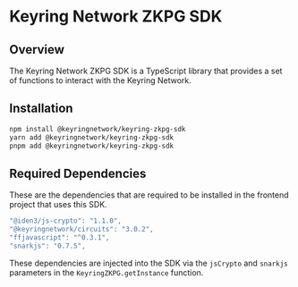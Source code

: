 # Keyring Network ZKPG SDK

## Overview

The Keyring Network ZKPG SDK is a TypeScript library that provides a set of functions to interact with the Keyring Network.

## Installation

```bash
npm install @keyringnetwork/keyring-zkpg-sdk
yarn add @keyringnetwork/keyring-zkpg-sdk
pnpm add @keyringnetwork/keyring-zkpg-sdk
```

## Required Dependencies

These are the dependencies that are required to be installed in the frontend project that uses this SDK.

```js
"@iden3/js-crypto": "1.1.0",
"@keyringnetwork/circuits": "3.0.2",
"ffjavascript": "^0.3.1",
"snarkjs": "0.7.5",
```

These dependencies are injected into the SDK via the `jsCrypto` and `snarkjs` parameters in the `KeyringZKPG.getInstance` function.
